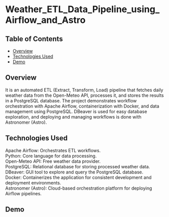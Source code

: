 # Weather_ETL_Data_Pipeline_using_Airflow_and_Astro

## Table of Contents

- [Overview](#overview)
- [Technologies Used](#technologies-used)
- [Demo](#demo)  

## Overview

It is an automated ETL (Extract, Transform, Load) pipeline that fetches daily weather data from the Open-Meteo API, processes it, and stores the results in a PostgreSQL database. The project demonstrates workflow orchestration with Apache Airflow, containerization with Docker, and data management using PostgreSQL. DBeaver is used for easy database exploration, and deploying and managing workflows is done with Astronomer (Astro).

## Technologies Used

Apache Airflow: Orchestrates ETL workflows. <br>
Python: Core language for data processing.<br>
Open-Meteo API: Free weather data provider.<br>
PostgreSQL: Relational database for storing processed weather data.<br>
DBeaver: GUI tool to explore and query the PostgreSQL database.<br>
Docker: Containerizes the application for consistent development and deployment environments.<br>
Astronomer (Astro): Cloud-based orchestration platform for deploying Airflow pipelines.<br>

## Demo

